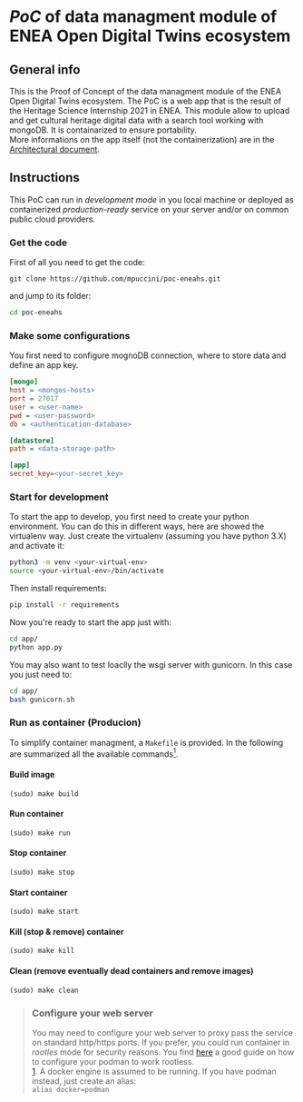 # *PoC* of data managment module of ENEA Open Digital Twins ecosystem

## General info
This is the Proof of Concept of the data managment module of the ENEA Open Digital Twins ecosystem. The PoC is a web app that is the result of the Heritage Science Internship 2021 in ENEA. This module allow to upload and get cultural heritage digital data with a search tool working with mongoDB. It is containarized to ensure portability.  
More informations on the app itself (not the containerization) are in the [Architectural document](arch-doc.md).

## Instructions
This PoC can run in *development mode* in you local machine or deployed as containerized *production-ready* service on your server and/or on common public cloud providers.

### Get the code
First of all you need to get the code:
```
git clone https://github.com/mpuccini/poc-eneahs.git
```
and jump to its folder:
```bash
cd poc-eneahs
```

### Make some configurations
You first need to configure mognoDB connection, where to store data and define an app key.
```ini
[mongo]
host = <mongos-hosts> 
port = 27017
user = <user-name>
pwd = <user-password>
db = <authentication-database>

[datastore]
path = <data-storage-path>

[app]
secret_key=<your-secret_key>
```

### Start for development
To start the app to develop, you first need to create your python environment. You can do this in different ways, here are showed the virtualenv way. Just create the virtualenv (assuming you have python 3.X) and activate it:
```bash
python3 -m venv <your-virtual-env>
source <your-virtual-env>/bin/activate
```
Then install requirements:
```bash
pip install -r requirements
```
Now you're ready to start the app just with:
```bash
cd app/
python app.py
```
You may also want to test loaclly the wsgi server with gunicorn. In this case you just need to:
```bash
cd app/
bash gunicorn.sh
```

### Run as container (Producion)
To simplify container managment, a `Makefile` is provided. In the following are summarized all the available commands[<sup id="footnote-id">1</sup>](#fn1).  

#### Build image
```
(sudo) make build
```
#### Run container
```
(sudo) make run
```
#### Stop container
```
(sudo) make stop
```
#### Start container
```
(sudo) make start
```
#### Kill (stop & remove) container
```
(sudo) make kill
```
#### Clean (remove eventually dead containers and remove images)
```
(sudo) make clean
```

> ### Configure your web server
> You may need to configure your web server to proxy pass the service on standard http/https ports. 
> If you prefer, you could run container in *rootles* mode for security reasons. You find [here](https://github.com/containers/podman/blob/main/docs/tutorials/rootless_tutorial.md) a good guide on how to configure your podman to work rootless.  
<span id="fn1"></span> [1](#footnote-id). A docker engine is assumed to be running. If you have podman instead, just create an alias:  
	```
	alias docker=podman
	```
